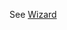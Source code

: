 See [Wizard](https://mongoose.ws/wizard/#/output?board=f429&ide=GCC+make&rtos=FreeRTOS&file=README.md)

